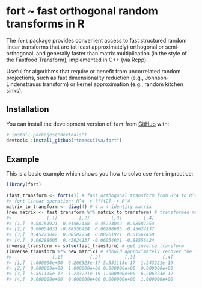
<!-- README.md is generated from README.Rmd. Please edit that file -->

# fort ~ fast orthogonal random transforms in R

<!-- badges: start -->
<!-- badges: end -->

The `fort` package provides convenient access to fast structured random
linear transforms that are (at least approximately) orthogonal or
semi-orthogonal, and generally faster than matrix multiplication (in the
style of the Fastfood Transform), implemented in C++ (via Rcpp).

Useful for algorithms that require or benefit from uncorrelated random
projections, such as fast dimensionality reduction (e.g.,
Johnson-Lindenstrauss transform) or kernel approximation (e.g., random
kitchen sinks).

## Installation

You can install the development version of `fort` from
[GitHub](https://github.com/) with:

``` r
# install.packages("devtools")
devtools::install_github("tomessilva/fort")
```

## Example

This is a basic example which shows you how to solve use `fort` in
practice:

``` r
library(fort)

(fast_transform <- fort(4)) # fast orthogonal transform from R^4 to R^4
#> fort linear operation: R^4 -> [fft2] -> R^4
matrix_to_transform <- diag(4) # 4 x 4 identity matrix
(new_matrix <- fast_transform %*% matrix_to_transform) # transformed matrix
#>             [,1]        [,2]        [,3]        [,4]
#> [1,] -0.88761921  0.01567458  0.45223042 -0.08587254
#> [2,]  0.06054031 -0.88556424  0.06288605 -0.45624137
#> [3,]  0.45223042  0.08587254  0.88761921  0.01567458
#> [4,]  0.06288605  0.45624137 -0.06054031 -0.88556424
inverse_transform <- solve(fast_transform) # get inverse transform
(inverse_transform %*% new_matrix) # should approximately recover the identity matrix
#>               [,1]          [,2]         [,3]          [,4]
#> [1,]  1.000000e+00  6.206323e-17 5.551115e-17 -1.243221e-19
#> [2,]  0.000000e+00  1.000000e+00 0.000000e+00  0.000000e+00
#> [3,] -5.551115e-17 -1.243221e-19 1.000000e+00 -6.206323e-17
#> [4,]  0.000000e+00  0.000000e+00 0.000000e+00  1.000000e+00
```
